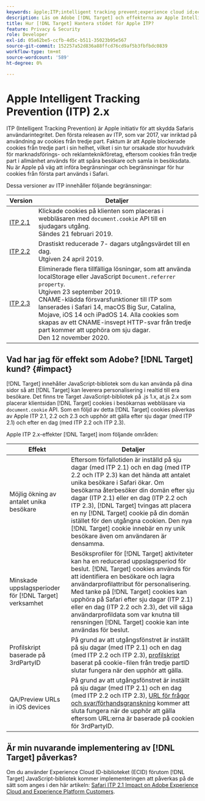 ```yaml
---
keywords: äpple;ITP;intelligent tracking prevent;experience cloud id;ecid;itp
description: Läs om Adobe [!DNL Target] och effekterna av Apple Intelligent Tracking Prevention (ITP) som syftar till att skydda Safaris integritet.
title: Hur [!DNL Target] Hantera stödet för Apple ITP?
feature: Privacy & Security
role: Developer
exl-id: 05a62be5-ccfb-4d5c-b511-35023b95e567
source-git-commit: 152257a52d836a88ffcd76cd9af5b3fbfbdc0839
workflow-type: tm+mt
source-wordcount: '589'
ht-degree: 0%

---
```


# Apple Intelligent Tracking Prevention (ITP) 2.x

ITP (Intelligent Tracking Prevention) är Apple initiativ för att skydda Safaris användarintegritet. Den första releasen av ITP, som var 2017, var inriktad på användning av cookies från tredje part. Faktum är att Apple blockerade cookies från tredje part i sin helhet, vilket i sin tur orsakade stor huvudvärk för marknadsförings- och reklamteknikföretag, eftersom cookies från tredje part i allmänhet används för att spåra besökare och samla in besöksdata. Nu är Apple på väg att införa begränsningar och begränsningar för hur cookies från första part används i Safari.

Dessa versioner av ITP innehåller följande begränsningar:

| Version | Detaljer |
| --- | --- |
| [ITP 2.1](https://webkit.org/blog/8613/intelligent-tracking-prevention-2-1/) | Klickade cookies på klienten som placeras i webbläsaren med `document.cookie` API till en sjudagars utgång.<br>Sändes 21 februari 2019. |
| [ITP 2.2](https://webkit.org/blog/8828/intelligent-tracking-prevention-2-2/) | Drastiskt reducerade 7- dagars utgångsvärdet till en dag.<br>Utgiven 24 april 2019. |
| [ITP 2.3](https://webkit.org/blog/9521/intelligent-tracking-prevention-2-3/) | Eliminerade flera tillfälliga lösningar, som att använda localStorage eller JavaScript `Document.referrer property`.<br>Utgiven 23 september 2019.<br>CNAME-klädda försvarsfunktioner till ITP som lanserades i Safari 14, macOS Big Sur, Catalina, Mojave, iOS 14 och iPadOS 14. Alla cookies som skapas av ett CNAME-insvept HTTP-svar från tredje part kommer att upphöra om sju dagar.<br>Den 12 november 2020. |

## Vad har jag för effekt som Adobe? [!DNL Target] kund? {#impact}

[!DNL Target] innehåller JavaScript-bibliotek som du kan använda på dina sidor så att [!DNL Target] kan leverera personalisering i realtid till era besökare. Det finns tre Target JavaScript-bibliotek på .js 1.x, at.js 2.x som placerar klientsidan [!DNL Target] cookies i besökarnas webbläsare via `document.cookie` API. Som en följd av detta [!DNL Target] cookies påverkas av Apple ITP 2.1, 2.2 och 2.3 och upphör att gälla efter sju dagar (med ITP 2.1) och efter en dag (med ITP 2.2 och ITP 2.3).

Apple ITP 2.x-effekter [!DNL Target] inom följande områden:

| Effekt | Detaljer |
| --- | --- |
| Möjlig ökning av antalet unika besökare | Eftersom förfallotiden är inställd på sju dagar (med ITP 2.1) och en dag (med ITP 2.2 och ITP 2.3) kan det hända att antalet unika besökare i Safari ökar. Om besökarna återbesöker din domän efter sju dagar (ITP 2.1) eller en dag (ITP 2.2 och ITP 2.3), [!DNL Target] tvingas att placera en ny [!DNL Target] cookie på din domän istället för den utgångna cookien. Den nya [!DNL Target] cookie innebär en ny unik besökare även om användaren är densamma. |
| Minskade uppslagsperioder för [!DNL Target] verksamhet | Besöksprofiler för [!DNL Target] aktiviteter kan ha en reducerad uppslagsperiod för beslut. [!DNL Target] cookies används för att identifiera en besökare och lagra användarprofilattribut för personalisering. Med tanke på [!DNL Target] cookies kan upphöra på Safari efter sju dagar (ITP 2.1) eller en dag (ITP 2.2 och 2.3), det vill säga användarprofildata som var knutna till rensningen [!DNL Target] cookie kan inte användas för beslut. |
| Profilskript baserade på 3rdPartyID | På grund av att utgångsfönstret är inställt på sju dagar (med ITP 2.1) och en dag (med ITP 2.2 och ITP 2.3), [profilskript](/help/main/c-target/c-visitor-profile/profile-parameters.md) baserat på cookie-filen från tredje partID slutar fungera när den upphör att gälla. |
| QA/Preview URLs in iOS devices | På grund av att utgångsfönstret är inställt på sju dagar (med ITP 2.1) och en dag (med ITP 2.2 och ITP 2.3), [URL för frågor och svar/förhandsgranskning](/help/main/c-activities/c-activity-qa/activity-qa.md) kommer att sluta fungera när de upphör att gälla eftersom URL:erna är baserade på cookien för 3rdPartyID. |

## Är min nuvarande implementering av [!DNL Target] påverkas?

Om du använder Experience Cloud ID-biblioteket (ECID) förutom [!DNL Target] JavaScript-bibliotek kommer implementeringen att påverkas på de sätt som anges i den här artikeln: [Safari ITP 2.1 Impact on Adobe Experience Cloud and Experience Platform Customers](https://medium.com/adobetech/safari-itp-2-1-impact-on-adobe-experience-cloud-customers-9439cecb55ac).

